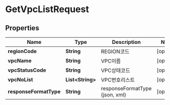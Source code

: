 
# GetVpcListRequest

## Properties
Name | Type | Description | Notes
------------ | ------------- | ------------- | -------------
**regionCode** | **String** | REGION코드 |  [optional]
**vpcName** | **String** | VPC이름 |  [optional]
**vpcStatusCode** | **String** | VPC상태코드 |  [optional]
**vpcNoList** | **List&lt;String&gt;** | VPC번호리스트 |  [optional]
**responseFormatType** | **String** | responseFormatType {json, xml} |  [optional]



